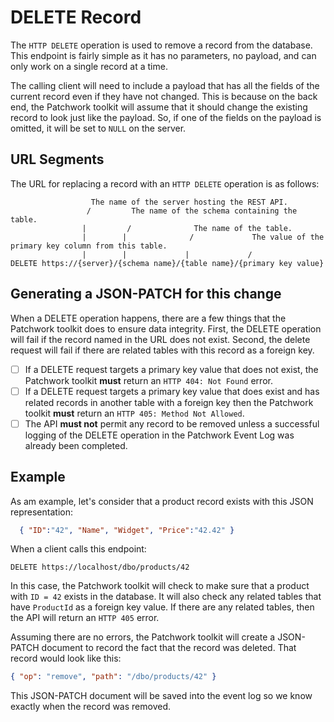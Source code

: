 # DELETE Record

The `HTTP DELETE` operation is used to remove a record from the database. This endpoint is fairly simple as it has no parameters, no payload, and can only work on a single record at a time.

The calling client will need to include a payload that has all the fields of the current record even if they have not changed. This is because on the back end, the Patchwork toolkit will assume that it should change the existing record to look just like the payload. So, if one of the fields on the payload is omitted, it will be set to `NULL` on the server.

## URL Segments

The URL for replacing a record with an `HTTP DELETE` operation is as follows:

```
                  The name of the server hosting the REST API.
                 /         The name of the schema containing the table.
                |         /              The name of the table.
                |        |              /             The value of the primary key column from this table.
                |        |             |             /
DELETE https://{server}/{schema name}/{table name}/{primary key value}
```

## Generating a JSON-PATCH for this change

When a DELETE operation happens, there are a few things that the Patchwork toolkit does to ensure data integrity. First, the DELETE operation will fail if the record named in the URL does not exist. Second, the delete request will fail if there are related tables with this record as a foreign key. 

- [ ] If a DELETE request targets a primary key value that does not exist, the Patchwork toolkit **must** return an `HTTP 404: Not Found` error.
- [ ] If a DELETE request targets a primary key value that does exist and has related records in another table with a foreign key then the Patchwork toolkit **must** return an `HTTP 405: Method Not Allowed`.
- [ ] The API **must not** permit any record to be removed unless a successful logging of the DELETE operation in the Patchwork Event Log was already been completed.

## Example

As am example, let's consider that a product record exists with this JSON representation:

```json
  { "ID":"42", "Name", "Widget", "Price":"42.42" }
```

When a client calls this endpoint:

```http
DELETE https://localhost/dbo/products/42
```

In this case, the Patchwork toolkit will check to make sure that a product with `ID = 42` exists in the database. It will also check any related tables that have `ProductId` as a foreign key value. If there are any related tables, then the API will return an `HTTP 405` error.

Assuming there are no errors, the Patchwork toolkit will create a JSON-PATCH document to record the fact that the record was deleted. That record would look like this:

```json
{ "op": "remove", "path": "/dbo/products/42" }
```

This JSON-PATCH document will be saved into the event log so we know exactly when the record was removed.
